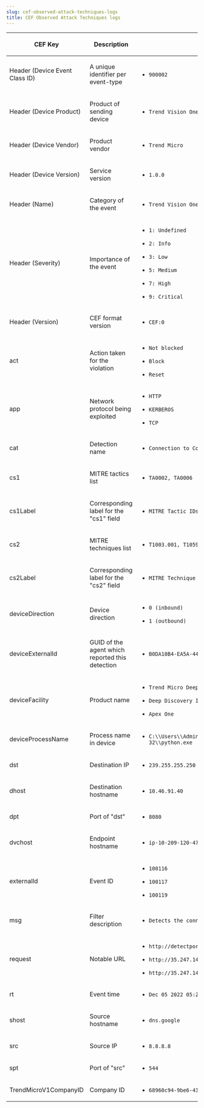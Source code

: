 ```yaml
---
slug: cef-observed-attack-techniques-logs
title: CEF Observed Attack Techniques logs
---
```


<table>
<colgroup>
<col style="width: 25%" />
<col style="width: 25%" />
<col style="width: 50%" />
</colgroup>
<thead>
<tr>
<th><p>CEF Key</p></th>
<th><p>Description</p></th>
<th><p>Example</p></th>
</tr>
</thead>
<tbody>
<tr>
<td><p>Header (Device Event Class ID)</p></td>
<td><p>A unique identifier per event-type</p></td>
<td><ul>
<li><p><code>900002</code></p></li>
</ul></td>
</tr>
<tr>
<td><p>Header (Device Product)</p></td>
<td><p>Product of sending device</p></td>
<td><ul>
<li><p><code>Trend Vision One</code></p></li>
</ul></td>
</tr>
<tr>
<td><p>Header (Device Vendor)</p></td>
<td><p>Product vendor</p></td>
<td><ul>
<li><p><code>Trend Micro</code></p></li>
</ul></td>
</tr>
<tr>
<td><p>Header (Device Version)</p></td>
<td><p>Service version</p></td>
<td><ul>
<li><p><code>1.0.0</code></p></li>
</ul></td>
</tr>
<tr>
<td><p>Header (Name)</p></td>
<td><p>Category of the event</p></td>
<td><ul>
<li><p><code>Trend Vision One Observed Attack Techniques</code></p></li>
</ul></td>
</tr>
<tr>
<td><p>Header (Severity)</p></td>
<td><p>Importance of the event</p></td>
<td><ul>
<li><p><code>1: Undefined</code></p></li>
<li><p><code>2: Info</code></p></li>
<li><p><code>3: Low</code></p></li>
<li><p><code>5: Medium</code></p></li>
<li><p><code>7: High</code></p></li>
<li><p><code>9: Critical</code></p></li>
</ul></td>
</tr>
<tr>
<td><p>Header (Version)</p></td>
<td><p>CEF format version</p></td>
<td><ul>
<li><p><code>CEF:0</code></p></li>
</ul></td>
</tr>
<tr>
<td><p>act</p></td>
<td><p>Action taken for the violation</p></td>
<td><ul>
<li><p><code>Not blocked</code></p></li>
<li><p><code>Block</code></p></li>
<li><p><code>Reset</code></p></li>
</ul></td>
</tr>
<tr>
<td><p>app</p></td>
<td><p>Network protocol being exploited</p></td>
<td><ul>
<li><p><code>HTTP</code></p></li>
<li><p><code>KERBEROS</code></p></li>
<li><p><code>TCP</code></p></li>
</ul></td>
</tr>
<tr>
<td><p>cat</p></td>
<td><p>Detection name</p></td>
<td><ul>
<li><p><code>Connection to Commonly Used Ports</code></p></li>
</ul></td>
</tr>
<tr>
<td><p>cs1</p></td>
<td><p>MITRE tactics list</p></td>
<td><ul>
<li><p><code>TA0002, TA0006</code></p></li>
</ul></td>
</tr>
<tr>
<td><p>cs1Label</p></td>
<td><p>Corresponding label for the "cs1" field</p></td>
<td><ul>
<li><p><code>MITRE Tactic IDs</code></p></li>
</ul></td>
</tr>
<tr>
<td><p>cs2</p></td>
<td><p>MITRE techniques list</p></td>
<td><ul>
<li><p><code>T1003.001, T1059.001</code></p></li>
</ul></td>
</tr>
<tr>
<td><p>cs2Label</p></td>
<td><p>Corresponding label for the "cs2" field</p></td>
<td><ul>
<li><p><code>MITRE Technique IDs</code></p></li>
</ul></td>
</tr>
<tr>
<td><p>deviceDirection</p></td>
<td><p>Device direction</p></td>
<td><ul>
<li><p><code>0 (inbound)</code></p></li>
<li><p><code>1 (outbound)</code></p></li>
</ul></td>
</tr>
<tr>
<td><p>deviceExternalId</p></td>
<td><p>GUID of the agent which reported this detection</p></td>
<td><ul>
<li><p><code>B0DA10B4-EA5A-44EA-8D78-41FE6CD1C3E2</code></p></li>
</ul></td>
</tr>
<tr>
<td><p>deviceFacility</p></td>
<td><p>Product name</p></td>
<td><ul>
<li><p><code>Trend Micro Deep Security</code></p></li>
<li><p><code>Deep Discovery Inspector</code></p></li>
<li><p><code>Apex One</code></p></li>
</ul></td>
</tr>
<tr>
<td><p>deviceProcessName</p></td>
<td><p>Process name in device</p></td>
<td><ul>
<li><p><code>C:\\Users\\Administrator\\AppData\\Local\\Programs\\Python\\Python38-32\\python.exe</code></p></li>
</ul></td>
</tr>
<tr>
<td><p>dst</p></td>
<td><p>Destination IP</p></td>
<td><ul>
<li><p><code>239.255.255.250</code></p></li>
</ul></td>
</tr>
<tr>
<td><p>dhost</p></td>
<td><p>Destination hostname</p></td>
<td><ul>
<li><p><code>10.46.91.40</code></p></li>
</ul></td>
</tr>
<tr>
<td><p>dpt</p></td>
<td><p>Port of "dst"</p></td>
<td><ul>
<li><p><code>8080</code></p></li>
</ul></td>
</tr>
<tr>
<td><p>dvchost</p></td>
<td><p>Endpoint hostname</p></td>
<td><ul>
<li><p><code>ip-10-209-120-47.ap-northeast-1.compute.internal</code></p></li>
</ul></td>
</tr>
<tr>
<td><p>externalId</p></td>
<td><p>Event ID</p></td>
<td><ul>
<li><p><code>100116</code></p></li>
<li><p><code>100117</code></p></li>
<li><p><code>100119</code></p></li>
</ul></td>
</tr>
<tr>
<td><p>msg</p></td>
<td><p>Filter description</p></td>
<td><ul>
<li><p><code>Detects the connection to commonly used ports</code></p></li>
</ul></td>
</tr>
<tr>
<td><p>request</p></td>
<td><p>Notable URL</p></td>
<td><ul>
<li><p><code>http://detectportal.firefox.com/canonical.html</code></p></li>
<li><p><code>http://35.247.144.219/</code></p></li>
<li><p><code>http://35.247.144.219</code></p></li>
</ul></td>
</tr>
<tr>
<td><p>rt</p></td>
<td><p>Event time</p></td>
<td><ul>
<li><p><code>Dec 05 2022 05:26:45</code></p></li>
</ul></td>
</tr>
<tr>
<td><p>shost</p></td>
<td><p>Source hostname</p></td>
<td><ul>
<li><p><code>dns.google</code></p></li>
</ul></td>
</tr>
<tr>
<td><p>src</p></td>
<td><p>Source IP</p></td>
<td><ul>
<li><p><code>8.8.8.8</code></p></li>
</ul></td>
</tr>
<tr>
<td><p>spt</p></td>
<td><p>Port of "src"</p></td>
<td><ul>
<li><p><code>544</code></p></li>
</ul></td>
</tr>
<tr>
<td><p>TrendMicroV1CompanyID</p></td>
<td><p>Company ID</p></td>
<td><ul>
<li><p><code>68960c94-9be6-4343-a4ca-6408de7aa331</code></p></li>
</ul></td>
</tr>
</tbody>
</table>
